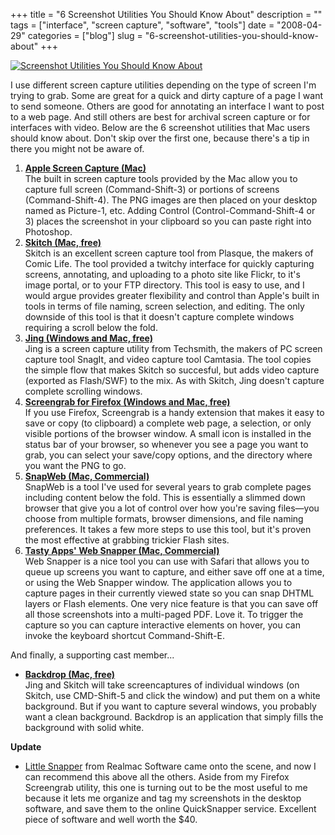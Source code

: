 +++
title = "6 Screenshot Utilities You Should Know About"
description = ""
tags = ["interface", "screen capture", "software", "tools"]
date = "2008-04-29"
categories = ["blog"]
slug = "6-screenshot-utilities-you-should-know-about"
+++



<p><a href="http://www.flickr.com/photos/jibbajabba/2452008412/" title="Screenshot Utilities You Should Know About by jibbajabba, on Flickr"><img src="http://farm3.static.flickr.com/2136/2452008412_20087047d9_b.jpg" class="notebook-image" alt="Screenshot Utilities You Should Know About" /></a></p>
<p>I use different screen capture utilities depending on the type of screen I'm trying to grab. Some are great for a quick and dirty capture of a page I want to send someone. Others are good for annotating an interface I want to post to a web page. And still others are best for archival screen capture or for interfaces with video. Below are the 6 screenshot utilities that Mac users should know about. Don't skip over the first one, because there's a tip in there you might not be aware of.</p>
<ol>
<li><strong><a href="http://www.apple.com/pro/tips/secretcapture.html">Apple Screen Capture (Mac)</a></strong><br />
The built in screen capture tools provided by the Mac allow you to capture full screen (Command-Shift-3) or portions of screens (Command-Shift-4). The PNG images are then placed on your desktop named as Picture-1, etc. Adding Control (Control-Command-Shift-4 or 3) places the screenshot in your clipboard so you can paste right into Photoshop.</li>
<li><strong><a href="http://www.skitch.com/">Skitch (Mac, free)</a></strong><br />
Skitch is an excellent screen capture tool from Plasque, the makers of Comic Life. The tool provided a twitchy interface for quickly capturing screens, annotating, and uploading to a photo site like Flickr, to it's image portal, or to your FTP directory. This tool is easy to use, and I would argue provides greater flexibility and control than Apple's built in tools in terms of file naming, screen selection, and editing. The only downside of this tool is that it doesn't capture complete windows requiring a scroll below the fold. </li>
<li><strong><a href="http://www.jingproject.com/">Jing (Windows and Mac, free)</a></strong><br />
Jing is a screen capture utility from Techsmith, the makers of PC screen capture  tool SnagIt, and video capture tool Camtasia. The tool copies the simple flow that makes Skitch so succesful, but adds video capture (exported as Flash/SWF) to the mix. As with Skitch, Jing doesn't capture complete scrolling windows. </li>
<li><strong><a href="http://www.screengrab.org/">Screengrab for Firefox (Windows and Mac, free)</a></strong><br />
If you use Firefox, Screengrab is a handy extension that makes it easy to save or copy (to clipboard) a complete web page, a selection, or only visible portions of the browser window. A small icon is installed in the status bar of your browser, so whenever you see a page you want to grab, you can select your save/copy options, and the directory where you want the PNG to go.</li>
<li><strong><a href="http://www.tribalmedia.com/bts/SnapWeb/SnapWeb.html">SnapWeb (Mac, Commercial)</a></strong><br />
SnapWeb is a tool I've used for several years to grab complete pages including content below the fold. This is essentially a slimmed down browser that give you a lot of control over how you're saving files&#8212;you choose from multiple formats, browser dimensions, and file naming preferences. It takes a few more steps to use this tool, but it's proven the most effective at grabbing trickier Flash sites.</li>
<li><strong><a href="http://www.tastyapps.com/">Tasty Apps' Web Snapper (Mac, Commercial)</a></strong><br />
Web Snapper is a nice tool you can use with Safari that allows you to queue up screens you want to capture, and either save off one at a time, or using the Web Snapper window. The application allows you to capture pages in their currently viewed state so you can snap DHTML layers or Flash elements. One very nice feature is that you can save off all those screenshots into a multi-paged PDF. Love it. To trigger the capture so you can capture interactive elements on hover, you can invoke the keyboard shortcut Command-Shift-E.</li>
</ol>
<p>And finally, a supporting cast member...</p>
<ul>
<li><strong><a href="http://www.johnhaney.com/backdrop/">Backdrop (Mac, free)</a></strong><br />
Jing and Skitch will take screencaptures of individual windows (on Skitch, use CMD-Shift-5 and click the window) and put them on a white background. But if you want to capture several windows, you probably want a clean background. Backdrop is an application that simply fills the background with solid white.</li>
</ul>
<p><strong>Update</strong></p>
<ul>
<li><a href="http://realmacsoftware.com/littlesnapper/">Little Snapper</a> from Realmac Software came onto the scene, and now I can recommend this above all the others. Aside from my Firefox Screengrab utility, this one is turning out to be the most useful to me because it lets me organize and tag my screenshots in the desktop software, and save them to the online QuickSnapper service. Excellent piece of software and well worth the $40.</li>
</ul>
    
  
